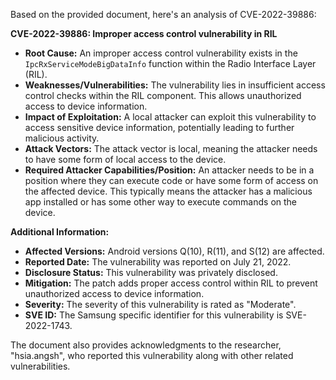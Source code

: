 Based on the provided document, here's an analysis of CVE-2022-39886:

**CVE-2022-39886: Improper access control vulnerability in RIL**

*   **Root Cause:** An improper access control vulnerability exists in the `IpcRxServiceModeBigDataInfo` function within the Radio Interface Layer (RIL).
*   **Weaknesses/Vulnerabilities:** The vulnerability lies in insufficient access control checks within the RIL component. This allows unauthorized access to device information.
*   **Impact of Exploitation:** A local attacker can exploit this vulnerability to access sensitive device information, potentially leading to further malicious activity.
*   **Attack Vectors:** The attack vector is local, meaning the attacker needs to have some form of local access to the device.
*   **Required Attacker Capabilities/Position:** An attacker needs to be in a position where they can execute code or have some form of access on the affected device. This typically means the attacker has a malicious app installed or has some other way to execute commands on the device.

**Additional Information:**

*   **Affected Versions:** Android versions Q(10), R(11), and S(12) are affected.
*   **Reported Date:** The vulnerability was reported on July 21, 2022.
*   **Disclosure Status:** This vulnerability was privately disclosed.
*   **Mitigation:** The patch adds proper access control within RIL to prevent unauthorized access to device information.
*   **Severity:** The severity of this vulnerability is rated as "Moderate".
*   **SVE ID:** The Samsung specific identifier for this vulnerability is SVE-2022-1743.

The document also provides acknowledgments to the researcher, "hsia.angsh", who reported this vulnerability along with other related vulnerabilities.